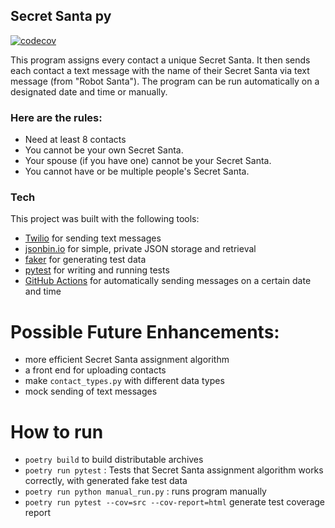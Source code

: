 ## Secret Santa py

[![codecov](https://codecov.io/github/aloosefish/secret_santa_py/branch/master/graph/badge.svg?token=7G5QUF6DIK)](https://codecov.io/github/aloosefish/secret_santa_py)

This program assigns every contact a unique Secret Santa.
It then sends each contact a text message with the name of 
their Secret Santa via text message (from "Robot Santa"). The program can be 
run automatically on a designated date and time or manually.



### Here are the rules:

* Need at least 8 contacts
* You cannot be your own Secret Santa.
* Your spouse (if you have one) cannot be your Secret Santa.
* You cannot have or be multiple people's Secret Santa.

### Tech

This project was built with the following tools:

* [Twilio](https://www.twilio.com/) for sending text messages
* [jsonbin.io](https://jsonbin.io) for simple, private JSON storage and
  retrieval
* [faker](https://faker.readthedocs.io/en/master/) for generating test data
* [pytest](https://docs.pytest.org/) for writing and running tests
* [GitHub Actions](https://docs.github.com/en/actions) for automatically sending
  messages on a certain date and time

# Possible Future Enhancements:

* more efficient Secret Santa assignment algorithm
* a front end for uploading contacts
* make `contact_types.py` with different data types
* mock sending of text messages

# How to run

- `poetry build` to build distributable archives
- `poetry run pytest` : Tests that Secret Santa assignment algorithm works 
  correctly, with generated fake test data
- `poetry run python manual_run.py` : runs program manually
- `poetry run pytest --cov=src --cov-report=html` generate test coverage report

